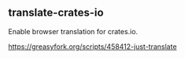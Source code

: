 ## translate-crates-io

Enable browser translation for crates.io.

https://greasyfork.org/scripts/458412-just-translate
